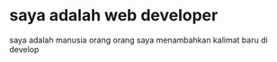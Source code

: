 # saya adalah web developer 

saya adalah manusia
orang orang 
saya menambahkan kalimat baru di develop
